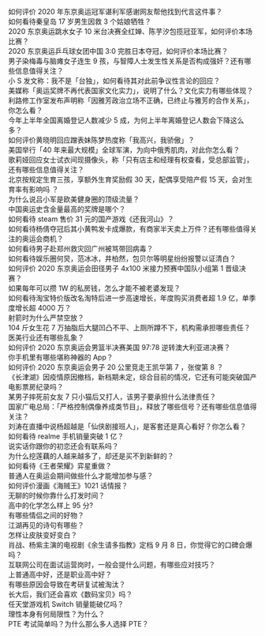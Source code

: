 如何评价 2020 年东京奥运冠军谌利军感谢网友帮他找到代言这件事？  
如何看待秦皇岛 17 岁男生因救 3 个姑娘牺牲？  
2020 东京奥运跳水女子 10 米台决赛全红婵、陈芋汐包揽冠亚军，如何评价本场比赛？  
2020 东京奥运乒乓球女团中国 3:0 完胜日本夺冠，如何评价本场比赛？  
男子染梅毒与脑瘫女子连生 9 孩，与智障人士发生性关系是否构成强奸？还有哪些信息值得关注？  
小 S 发文称：我不是「台独」，如何看待其对此前争议性言论的回应？  
美媒称「奥运奖牌不再代表国家文化实力」，说明了什么？文化实力有哪些体现？  
利路修工作室发布声明称「因雅芳政治立场不正确，已终止与雅芳的合作关系」，你怎么看？  
今年上半年全国离婚登记人数减少 5 成，为何上半年离婚登记人数会下降这么多？  
如何评价黄晓明回应蹭表妹陈梦热度称「我高兴，我骄傲」？  
美国举行「40 年来最大规模」全球军演，为向中俄秀肌肉，对此你怎么看？  
歌莉娅回应女士试衣间现摄像头，称「只有店主和经理有权查看，受总部监管」，还有哪些信息值得关注？  
北京按规定生育三孩，享额外生育奖励假 30 天，配偶享受陪产假 15 天，会对生育率有影响吗 ？  
为什么说吕小军是欧美健身圈的顶级流量？  
中国奥运史含金量最高的奖牌是哪个？  
如何看待 steam 售价 31 元的国产游戏《还我河山》？  
如何看待杨倩夺冠后其小黄鸭发卡成爆款，有商家半天卖上万件？还有哪些值得关注的奥运会商机？  
如何看待男子赴郑州救灾回广州被骂带回病毒？  
如何看待娱乐圈何炅，范冰冰，井柏然，包贝尔等明星纷纷报警以证清白？  
如何评价 2020 东京奥运会田径男子 4x100 米接力预赛中国队小组第 1 晋级决赛？  
如果每年可以攒 1W 的私房钱，怎么才能不被老婆发现？  
如何看待淘宝特价版改名淘特后进一步高速增长，年度购买消费者超 1.9 亿，单季度增长超 4000 万？  
射箭时为什么严禁空放？  
104 斤女生花 7 万抽脂后大腿凹凸不平、上厕所蹲不下，机构需承担哪些责任？医美行业还有哪些乱象？  
如何评价 2020 东京奥运会男篮半决赛美国 97:78 逆转澳大利亚进决赛？  
你手机里有哪些堪称神器的 App？  
如何评价 2020 东京奥运会男子 20 公里竞走王凯华第 7 ，张俊第 8 ？  
《长津湖》因疫情原因撤档，新档期未定，综合目前的情况，它还有可能突破国产电影票房纪录吗？  
某男子摔死前女友 7 只小猫后又打人，该男子要承担什么法律责任？  
国家广电总局：「严格控制偶像养成类节目」，释放了哪些信号？还有哪些信息值得关注？  
刘涛在直播中说杨超越是「仙侠剧接班人」，是客套还是真心看好？你怎么看？  
如何看待 realme 手机销量突破 1 亿？  
说实话你跟你的初恋还会有联系吗？  
为什么挖莲藕的人越来越多了，却还是买不到新鲜的？  
如何看待《王者荣耀》弈星重做？  
普通人在奥运会期间做些什么才能增加参与感？  
如何评价漫画《海贼王》1021 话情报？  
无聊的时候你靠什么打发时间？  
高中的化学怎么样上 95 分?  
有哪些情侣之间的好物？  
江湖再见的诗句有哪些？  
怎样让皮肤变好变白？  
肖战、杨紫主演的电视剧《余生请多指教》定档 9 月 8 日，你觉得它的口碑会爆吗？  
互联网公司在面试运营岗时，一般会提什么问题，有哪些应对技巧？  
上普通高中好，还是职业高中好？  
有哪些原因会导致在考研复试被淘汰？  
长大后，我们还会喜欢《数码宝贝》吗？  
任天堂游戏机 Switch 销量能破亿吗？  
理性本身有何局限性？为什么？  
PTE 考试简单吗？为什么那么多人选择 PTE？  
